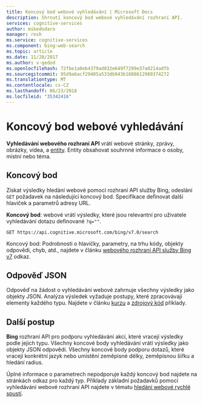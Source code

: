 ```yaml
---
title: Koncový bod webové vyhledávání | Microsoft Docs
description: Shrnutí koncový bod webové vyhledávání rozhraní API.
services: cognitive-services
author: mikedodaro
manager: rosh
ms.service: cognitive-services
ms.component: bing-web-search
ms.topic: article
ms.date: 11/28/2017
ms.author: v-gedod
ms.openlocfilehash: 72fbe1a0eb4379ad032e649f7299e37a0214adfb
ms.sourcegitcommit: 95d9a6acf29405a533db943b1688612980374272
ms.translationtype: MT
ms.contentlocale: cs-CZ
ms.lasthandoff: 06/23/2018
ms.locfileid: "35342416"
---
```

# <a name="web-search-endpoint"></a>Koncový bod webové vyhledávání
**Vyhledávání webového rozhraní API** vrátí webové stránky, zprávy, obrázky, videa, a [entity](https://docs.microsoft.com/azure/cognitive-services/bing-entities-search/search-the-web). Entity obsahovat souhrnné informace o osoby, místní nebo téma.
## <a name="endpoint"></a>Koncový bod
Získat výsledky hledání webové pomocí rozhraní API služby Bing, odeslání `GET` požadavek na následující koncový bod. Specifikace definovat další hlaviček a parametrů adresy URL.

**Koncový bod**: webové vrátí výsledky, které jsou relevantní pro uživatele vyhledávání dotazu definované `?q=""`.
```
GET https://api.cognitive.microsoft.com/bing/v7.0/search
```
Koncový bod: Podrobnosti o hlavičky, parametry, na trhu kódy, objekty odpovědi, chyb, atd., najdete v článku [webového rozhraní API služby Bing v7](https://docs.microsoft.com/rest/api/cognitiveservices/bing-web-api-v7-reference) odkaz.

## <a name="response-json"></a>Odpověď JSON
Odpověď na žádost o vyhledávání webové zahrnuje všechny výsledky jako objekty JSON. Analýza výsledek vyžaduje postupy, které zpracovávají elementy každého typu. Najdete v článku [kurzu](https://docs.microsoft.com/azure/cognitive-services/bing-web-search/tutorial-bing-web-search-single-page-app) a [zdrojový kód](https://docs.microsoft.com/azure/cognitive-services/bing-web-search/tutorial-bing-web-search-single-page-app-source) příklady.

## <a name="next-steps"></a>Další postup
**Bing** rozhraní API pro podporu vyhledávání akcí, které vracejí výsledky podle jejich typu. Všechny koncové body vyhledávání vrátí výsledky jako objekty JSON odpovědi.  Všechny koncové body podporu dotazů, které vracejí konkrétní jazyk nebo umístění zeměpisné délky, zeměpisnou šířku a hledání radius.

Úplné informace o parametrech nepodporuje každý koncový bod najdete na stránkách odkaz pro každý typ.
Příklady základní požadavků pomocí vyhledávání webové rozhraní API najdete v tématu [hledání webové rychlé spustí](https://docs.microsoft.com/azure/cognitive-services/bing-web-search/search-the-web).
